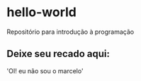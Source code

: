# hello-world
Repositório para introdução à programação

## Deixe seu recado aqui:

'OI! eu não sou o marcelo'
